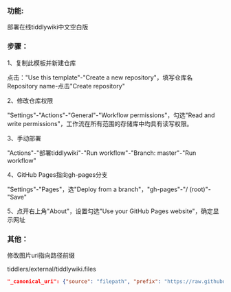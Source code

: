 ### 功能:

部署在线tiddlywiki中文空白版

### 步骤：

1、复制此模板并新建仓库

点击："Use this template"-"Create a new repository"，填写仓库名 Repository name-点击"Create repository"

2、修改仓库权限

"Settings"-"Actions"-"General"-"Workflow permissions"，勾选"Read and write permissions"，工作流在所有范围的存储库中均具有读写权限。

3、手动部署

"Actions"-"部署tiddlywiki"-"Run workflow"-"Branch: master"-"Run workflow"

4、GitHub Pages指向gh-pages分支

"Settings"-"Pages"，选"Deploy from a branch"，"gh-pages"-"/ (root)"-"Save"

5、点开右上角"About"，设置勾选"Use your GitHub Pages website"，确定显示网址

### 其他：

修改图片uri指向路径前缀

tiddlers/external/tiddlywiki.files

```json
"_canonical_uri": {"source": "filepath", "prefix": "https://raw.githubusercontent.com/dyp1121054136/tw-online-template/refs/heads/master/files/images/"}
```
